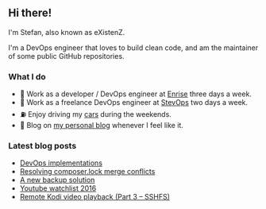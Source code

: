 ## Hi there!

I'm Stefan, also known as eXistenZ.

I'm a DevOps engineer that loves to build clean code, and am the maintainer of some public GitHub repositories.

### What I do

* :yellow_heart: Work as a developer / DevOps engineer at <a href="https://github.com/Enrise" target="_blank">Enrise</a> three days a week.
* :blue_heart: Work as a freelance DevOps engineer at <a href="https://github.com/StevOpsNL" target="_blank">StevOps</a> two days a week.
* :fuelpump: Enjoy driving my <a href="https://www.instagram.com/bunch_of_bimmers/" target="_blank">cars</a> during the weekends.
* :newspaper: Blog on <a href="https://stefan-van-essen.nl" target="_blank">my personal blog</a> whenever I feel like it.

### Latest blog posts
<!-- BLOG-POST-LIST:START -->
- [DevOps implementations](https://stefan-van-essen.nl/2023/01/devops-implementations/)
- [Resolving composer.lock merge conflicts](https://stefan-van-essen.nl/2022/10/resolving-composer-lock-merge-conflicts/)
- [A new backup solution](https://stefan-van-essen.nl/2018/03/new-backup-solution/)
- [Youtube watchlist 2016](https://stefan-van-essen.nl/2016/08/youtube-watchlist-2016/)
- [Remote Kodi video playback &lpar;Part 3 – SSHFS&rpar;](https://stefan-van-essen.nl/2016/05/remote-kodi-video-playback-part-3/)
<!-- BLOG-POST-LIST:END -->
